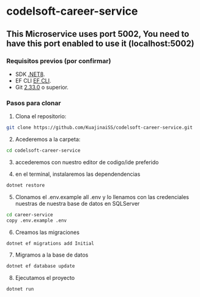 ﻿# codelsoft-career-service
## This Microservice uses port **5002**,  You need to have this port enabled to use it (localhost:5002)
### Requisitos previos (por confirmar)

- SDK [.NET8](https://dotnet.microsoft.com/es-es/download/dotnet/8.0).
- EF CLI [EF CLI](https://www.nuget.org/packages/dotnet-ef/).
- Git [2.33.0](https://git-scm.com/downloads) o superior.

### Pasos para clonar

1. Clona el repositorio:
```bash
git clone https://github.com/KuajinaiSS/codelsoft-career-service.git
```

2. Acederemos a la carpeta:
```bash
cd codelsoft-career-service
```

3. accederemos con nuestro editor de codigo/ide preferido

4. en el terminal, instalaremos las dependendencias
```bash
dotnet restore
```

5. Clonamos el .env.example all .env y lo llenamos con las credenciales nuestras de nuestra base de datos en SQLServer
```bash
cd career-service
copy .env.example .env
```

6. Creamos las migraciones 
```bash
dotnet ef migrations add Initial
```

7. Migramos a la base de datos
```bash
dotnet ef database update
```

8. Ejecutamos el proyecto
```bash
dotnet run
```


